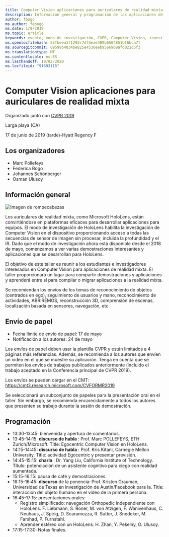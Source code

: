 ```yaml
---
title: Computer Vision aplicaciones para auriculares de realidad mixta Workshop en CVPR 2019
description: Información general y programación de las aplicaciones de Computer Vision para los auriculares con micrófonos de realidad mixta, que se entregarán en la Conferencia de CVPR del 2019 de junio.
author: fbogo
ms.author: febogo
ms.date: 1/9/2019
ms.topic: article
keywords: evento, modo de investigación, CVPR, Computer Vision, investigación, HoloLens
ms.openlocfilehash: 55fbeea1f1293c7df5eae489b6504851bf6bca7f
ms.sourcegitcommit: 09599b4034be825e4536eeb9566968afd021d5f3
ms.translationtype: MT
ms.contentlocale: es-ES
ms.lasthandoff: 10/03/2020
ms.locfileid: "91693115"
---
```

# <a name="computer-vision-applications-for-mixed-reality-headsets"></a>Computer Vision aplicaciones para auriculares de realidad mixta

Organizado junto con [CVPR 2019](https://cvpr2019.thecvf.com/)

Larga playa (CA)

17 de junio de 2019 (tarde)-Hyatt Regency F


## <a name="organizers"></a>Los organizadores
* Marc Pollefeys
* Federica Bogo
* Johannes Schönberger
* Osman Ulusoy

## <a name="overview"></a>Información general

![Imagen de rompecabezas](images/cvpr2019_teaser2.jpg)

Los auriculares de realidad mixta, como Microsoft HoloLens, están convirtiéndose en plataformas eficaces para desarrollar aplicaciones para equipos. El modo de investigación de HoloLens habilita la investigación de Computer Vision en el dispositivo proporcionando acceso a todas las secuencias de sensor de imagen sin procesar, incluida la profundidad y el IR. Dado que el modo de investigación ahora está disponible desde el 2018 de mayo, comenzamos a ver varias demostraciones interesantes y aplicaciones que se desarrollan para HoloLens. 

El objetivo de este taller es reunir a los estudiantes e investigadores interesados en Computer Vision para aplicaciones de realidad mixta. El taller proporcionará un lugar para compartir demostraciones y aplicaciones y aprenderá entre sí para compilar o migrar aplicaciones a la realidad mixta. 

Se recomiendan los envíos de los temas de reconocimiento de objetos (centrados en ego), seguimiento de usuarios y mano, reconocimiento de actividades, ABRIREMOS, reconstrucción 3D, comprensión de escenas, localización basada en sensores, navegación, etc.

## <a name="paper-submission"></a>Envío de papel
* Fecha límite de envío de papel: 17 de mayo
* Notificación a los autores: 24 de mayo

Los envíos de papel deben usar la plantilla CVPR y están limitados a 4 páginas más referencias. Además, se recomienda a los autores que envíen un vídeo en el que se muestre su aplicación.
Tenga en cuenta que se permiten los envíos de trabajos publicados anteriormente (incluido el trabajo aceptado en la Conferencia principal de CVPR 2019). 

Los envíos se pueden cargar en el CMT: https://cmt3.research.microsoft.com/CVFORMR2019

Se seleccionará un subconjunto de papeles para la presentación oral en el taller. Sin embargo, se recomienda encarecidamente a todos los autores que presenten su trabajo durante la sesión de demostración.


## <a name="schedule"></a>Programación
* 13:30-13:45: bienvenida y apertura de comentarios.
* 13:45-14:15: **discurso de habla** : Prof. Marc POLLEFEYS, ETH Zurich/Microsoft. Title: Egocentric Computer Vision en HoloLens.
* 14:15-14:45: **discurso de habla** : Prof. Kris Kitani, Carnegie Mellon University. Title: actividad Egocentric y presentar previsión.
* 14:45-15:15: **charla** : Dr. Yang Liu, California Institute of Technology. Título: potenciación de un asistente cognitivo para ciego con realidad aumentada.
* 15:15-16:15: pausa de café y demostraciones.
* 16:15-16:45: **discurso** de la ponencia: Prof. Kristen Grauman, Universidad de Texas en investigación de Austin/Facebook para Ia. Title: interacción del objeto humano en el vídeo de la primera persona.
* 16:45-17:15: presentaciones orales:
    * Registro simplificado: navegación Orthopedic independiente con HoloLens. F. Liebmann, S. Roner, M. von Atzigen, F. Wanivenhaus, C. Neuhaus, J. Spirig, D. Scaramuzza, R. Sutter, J. Snedeker, M. Farshad, P. Furnstahl.
    * Aprender estéreo con un HoloLens. H. Zhan, Y. Pekelny, O. Ulusoy.
* 17:15-17:30: Notas finales.
